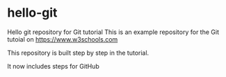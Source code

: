 # hello-git
Hello git repository for Git tutorial
This is an example repository for the Git tutoial on https://www.w3schools.com

This repository is built step by step in the tutorial.

It now includes steps for GitHub
